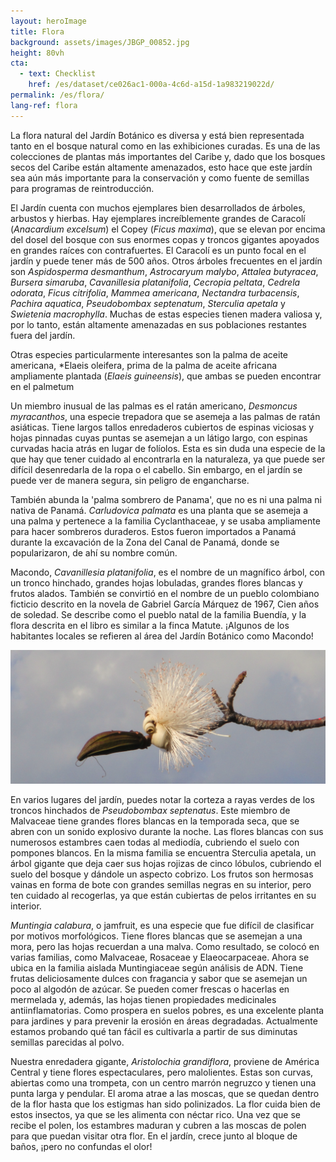 ```yaml
---
layout: heroImage
title: Flora
background: assets/images/JBGP_00852.jpg
height: 80vh
cta:
  - text: Checklist
    href: /es/dataset/ce026ac1-000a-4c6d-a15d-1a983219022d/
permalink: /es/flora/
lang-ref: flora
---
```


La flora natural del Jardín Botánico es diversa y está bien representada tanto en el bosque natural como en las exhibiciones curadas. Es una de las colecciones de plantas más importantes del Caribe y, dado que los bosques secos del Caribe están altamente amenazados, esto hace que este jardín sea aún más importante para la conservación y como fuente de semillas para programas de reintroducción.

El Jardín cuenta con muchos ejemplares bien desarrollados de árboles, arbustos y hierbas. Hay ejemplares increíblemente grandes de Caracolí (*Anacardium excelsum*) el Copey (*Ficus maxima*), que se elevan por encima del dosel del bosque con sus enormes copas y troncos gigantes apoyados en grandes raíces con contrafuertes. El Caracolí es un punto focal en el jardín y puede tener más de 500 años. Otros árboles frecuentes en el jardín son *Aspidosperma desmanthum*, *Astrocaryum malybo*, *Attalea butyracea*, *Bursera simaruba*, *Cavanillesia platanifolia*, *Cecropia peltata*, *Cedrela odorata*, *Ficus citrifolia*, *Mammea americana*, *Nectandra turbacensis*, *Pachira aquatica*, *Pseudobombax septenatum*, *Sterculia apetala* y *Swietenia macrophylla*. Muchas de estas especies tienen madera valiosa y, por lo tanto, están altamente amenazadas en sus poblaciones restantes fuera del jardín.

Otras especies particularmente interesantes son la palma de aceite americana, *Elaeis oleifera, prima de la palma de aceite africana ampliamente plantada (*Elaeis guineensis*), que ambas se pueden encontrar en el palmetum

Un miembro inusual de las palmas es el ratán americano, *Desmoncus myracanthos*, una especie trepadora que se asemeja a las palmas de ratán asiáticas. Tiene largos tallos enredaderos cubiertos de espinas viciosas y hojas pinnadas cuyas puntas se asemejan a un látigo largo, con espinas curvadas hacia atrás en lugar de folíolos. Esta es sin duda una especie de la que hay que tener cuidado al encontrarla en la naturaleza, ya que puede ser difícil desenredarla de la ropa o el cabello. Sin embargo, en el jardín se puede ver de manera segura, sin peligro de engancharse.

También abunda la 'palma sombrero de Panama', que no es ni una palma ni nativa de Panamá. *Carludovica palmata* es una planta que se asemeja a una palma y pertenece a la familia Cyclanthaceae, y se usaba ampliamente para hacer sombreros duraderos. Estos fueron importados a Panamá durante la excavación de la Zona del Canal de Panamá, donde se popularizaron, de ahí su nombre común.

Macondo, *Cavanillesia platanifolia*, es el nombre de un magnífico árbol, con un tronco hinchado, grandes hojas lobuladas, grandes flores blancas y frutos alados. También se convirtió en el nombre de un pueblo colombiano ficticio descrito en la novela de Gabriel García Márquez de 1967, Cien años de soledad. Se describe como el pueblo natal de la familia Buendía, y la flora descrita en el libro es similar a la finca Matute. ¡Algunos de los habitantes locales se refieren al área del Jardín Botánico como Macondo!

![image](/assets/images/PseudobombaxJBGP.jpeg)

En varios lugares del jardín, puedes notar la corteza a rayas verdes de los troncos hinchados de *Pseudobombax septenatus*. Este miembro de Malvaceae tiene grandes flores blancas en la temporada seca, que se abren con un sonido explosivo durante la noche. Las flores blancas con sus numerosos estambres caen todas al mediodía, cubriendo el suelo con pompones blancos. En la misma familia se encuentra Sterculia apetala, un árbol gigante que deja caer sus hojas rojizas de cinco lóbulos, cubriendo el suelo del bosque y dándole un aspecto cobrizo. Los frutos son hermosas vainas en forma de bote con grandes semillas negras en su interior, pero ten cuidado al recogerlas, ya que están cubiertas de pelos irritantes en su interior.

*Muntingia calabura*, o jamfruit, es una especie que fue difícil de clasificar por motivos morfológicos. Tiene flores blancas que se asemejan a una mora, pero las hojas recuerdan a una malva. Como resultado, se colocó en varias familias, como Malvaceae, Rosaceae y Elaeocarpaceae. Ahora se ubica en la familia aislada Muntingiaceae según análisis de ADN. Tiene frutas deliciosamente dulces con fragancia y sabor que se asemejan un poco al algodón de azúcar. Se pueden comer frescas o hacerlas en mermelada y, además, las hojas tienen propiedades medicinales antiinflamatorias. Como prospera en suelos pobres, es una excelente planta para jardines y para prevenir la erosión en áreas degradadas. Actualmente estamos probando qué tan fácil es cultivarla a partir de sus diminutas semillas parecidas al polvo.

Nuestra enredadera gigante, *Aristolochia grandiflora*, proviene de América Central y tiene flores espectaculares, pero malolientes. Estas son curvas, abiertas como una trompeta, con un centro marrón negruzco y tienen una punta larga y pendular. El aroma atrae a las moscas, que se quedan dentro de la flor hasta que los estigmas han sido polinizados. La flor cuida bien de estos insectos, ya que se les alimenta con néctar rico. Una vez que se recibe el polen, los estambres maduran y cubren a las moscas de polen para que puedan visitar otra flor. En el jardín, crece junto al bloque de baños, ¡pero no confundas el olor!
